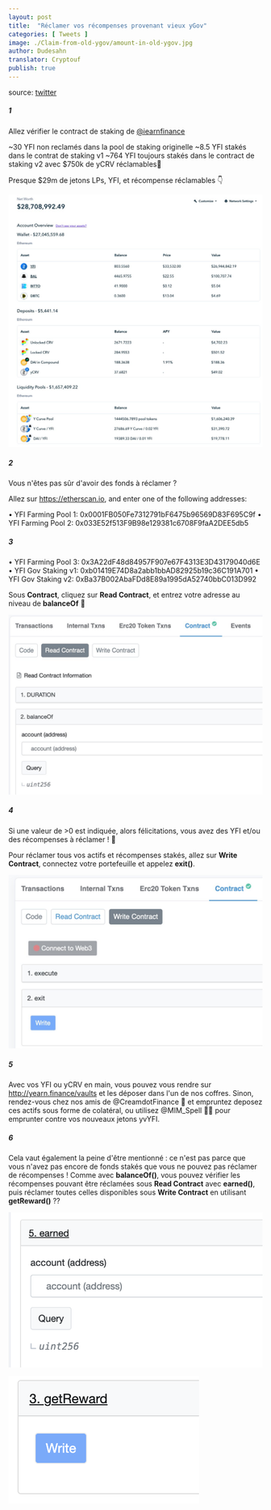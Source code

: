 ```yaml
---
layout: post
title:  "Réclamer vos récompenses provenant vieux yGov"
categories: [ Tweets ]
image: ./Claim-from-old-ygov/amount-in-old-ygov.jpg
author: Dudesahn
translator: Cryptouf
publish: true
---
```


source: [twitter](https://twitter.com/dudesahn/status/1413567068583104512)

##### 1

Allez vérifier le contract de staking de [@iearnfinance](https://twitter.com/iearnfinance) 

~30 YFI non reclamés dans la pool de staking originelle
~8.5 YFI stakés dans le contrat de staking v1
~764 YFI toujours stakés dans le contract de staking v2 avec  $750k de yCRV réclamables😬

Presque $29m de jetons LPs, YFI, et récompense réclamables :point_down:

![](image1.jfif)

##### 2

Vous n'êtes pas sûr d'avoir des fonds à réclamer ?

Allez sur https://etherscan.io, and enter one of the following addresses:

• YFI Farming Pool 1: 0x0001FB050Fe7312791bF6475b96569D83F695C9f
• YFI Farming Pool 2: 0x033E52f513F9B98e129381c6708F9faA2DEE5db5

##### 3

• YFI Farming Pool 3: 0x3A22dF48d84957F907e67F4313E3D43179040d6E
• YFI Gov Staking v1: 0xb01419E74D8a2abb1bbAD82925b19c36C191A701
• YFI Gov Staking v2: 0xBa37B002AbaFDd8E89a1995dA52740bbC013D992

Sous **Contract**, cliquez sur **Read Contract**, et entrez votre adresse au niveau de **balanceOf** 👀

![](image2.jfif)

##### 4

Si une valeur de >0 est indiquée, alors félicitations, vous avez des YFI et/ou des récompenses à réclamer ! :partying_face:

Pour réclamer tous vos actifs et récompenses stakés, allez sur **Write Contract**, connectez votre portefeuille et appelez **exit()**.


![](image3.jfif)

##### 5

Avec vos YFI ou yCRV en main, vous pouvez vous rendre sur http://yearn.finance/vaults et les déposer dans l'un de nos coffres. Sinon, rendez-vous chez nos amis de @CreamdotFinance 🍦 et empruntez deposez ces actifs sous forme de colatéral, ou utilisez @MIM_Spell 🧙‍♂️ pour emprunter contre vos nouveaux jetons yvYFI.


##### 6
Cela vaut également la peine d'être mentionné : ce n'est pas parce que vous n'avez pas encore de fonds stakés que vous ne pouvez pas réclamer de récompenses ! Comme avec **balanceOf()**, vous pouvez vérifier les récompenses pouvant être réclamées sous **Read Contract** avec **earned()**, puis réclamer toutes celles disponibles sous **Write Contract** en utilisant **getReward()** ??

![](image4.png) </br>

![](image5.png)
